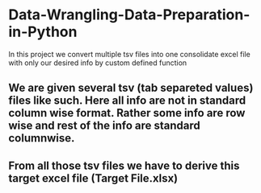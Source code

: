 # Data-Wrangling-Data-Preparation-in-Python
In this project we convert multiple tsv files into one consolidate excel file with only our desired info by custom defined function

## We are given several tsv (tab separeted values) files like such. Here all info are not in standard column wise format. Rather some info are row wise and rest of the info are standard columnwise.

## From all those tsv files we have to derive this target excel file (Target File.xlsx)
